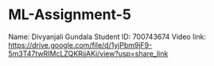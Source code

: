 # ML-Assignment-5
Name: Divyanjali Gundala
Student ID: 700743674
Video link: https://drive.google.com/file/d/1yjPbm9jF9-5m3T47twRIMcLZQKRjjAKj/view?usp=share_link
